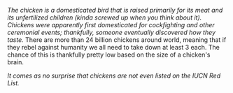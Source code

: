 *The chicken is a domesticated bird that is raised primarily for its meat and its unfertilized children (kinda screwed up when you think about it). Chickens were apparently first domesticated for cockfighting and other ceremonial events; thankfully, someone eventually discovered how they taste.* There are more than 24 billion chickens around world, meaning that if they rebel against humanity we all need to take down at least 3 each. The chance of this is thankfully pretty low based on the size of a chicken's brain.

*It comes as no surprise that chickens are not even listed on the IUCN Red List.*
